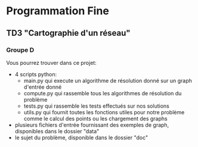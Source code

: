 # Programmation Fine

## TD3 "Cartographie d'un réseau"

### Groupe D

Vous pourrez trouver dans ce projet:

- 4 scripts python:
    - main.py qui execute un algorithme de résolution donné sur un graph d'entrée donné
    - compute.py qui rassemble tous les algorithmes de résolution du problème
    - tests.py qui rassemble les tests effectués sur nos solutions
    - utils.py qui fournit toutes les fonctions utiles pour notre problème 
    comme le calcul des points ou les chargement des graphs
- plusieurs fichiers d'entrée fournissant des exemples de graph, disponibles dans le dossier "data"
- le sujet du problème, disponible dans le dossier "doc" 